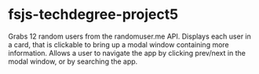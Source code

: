 # fsjs-techdegree-project5

Grabs 12 random users from the randomuser.me API.
Displays each user in a card, that is clickable to bring up a modal window containing more information.
Allows a user to navigate the app by clicking prev/next in the modal window, or by searching the app.

